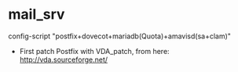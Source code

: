 # mail_srv
config-script
"postfix+dovecot+mariadb(Quota)+amavisd(sa+clam)"

* First patch Postfix with VDA_patch, from here:
http://vda.sourceforge.net/


